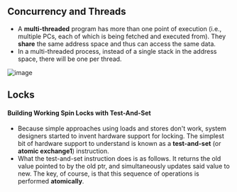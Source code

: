 ## Concurrency and Threads
* A **multi-threaded** program has more than one point of execution (i.e., multiple PCs, each of which is being fetched and executed from). They **share** the same address space and thus can access the same data.
* In a multi-threaded process, instead of a single stack in the address space, there will be one per thread.

![image](https://user-images.githubusercontent.com/46720890/119263462-b4e05a00-bc11-11eb-9fcd-82764f1de8dc.png)

## Locks
#### Building Working Spin Locks with Test-And-Set
* Because simple approaches using loads and stores don't work, system designers started to invent hardware support for locking. The simplest bit of hardware support to understand is known as a **test-and-set** (or **atomic exchange1**) instruction. 
* What the test-and-set instruction does is as follows. It returns the old value pointed to by the old ptr, and simultaneously updates said value to new. The key, of course, is that this sequence of operations is performed **atomically**.
